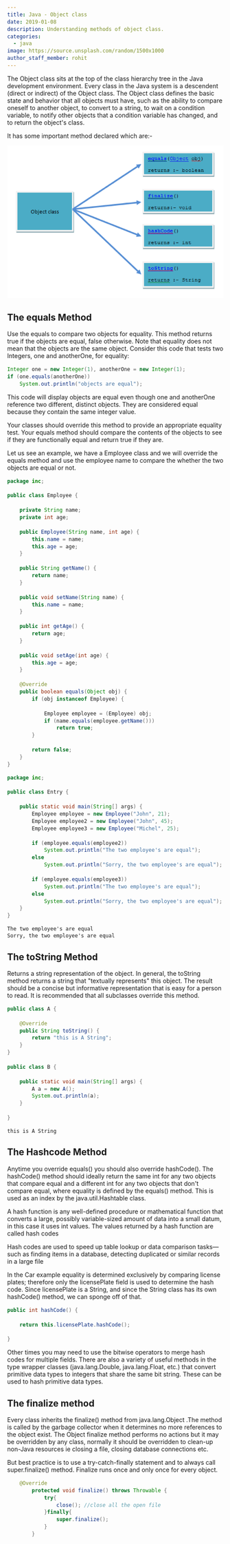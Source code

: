 ```yaml
---
title: Java - Object class
date: 2019-01-08
description: Understanding methods of object class.
categories:
  - java
image: https://source.unsplash.com/random/1500x1000
author_staff_member: rohit
---
```


The Object class sits at the top of the class hierarchy tree in the Java development environment. Every class in the Java system is a descendent (direct or indirect) of the Object class. The Object class defines the basic state and behavior that all objects must have, such as the ability to compare oneself to another object, to convert to a string, to wait on a condition variable, to notify other objects that a condition variable has changed, and to return the object's class.

It has some important method declared which are:-

<img alt="this impl" src="/images/java/j-19.png" lazyload width="600px"/>

## The equals Method
Use the equals to compare two objects for equality. This method returns true if the objects are equal, false otherwise. Note that equality does not mean that the objects are the same object. Consider this code that tests two Integers, one and anotherOne, for equality: 

```java
Integer one = new Integer(1), anotherOne = new Integer(1);
if (one.equals(anotherOne))
    System.out.println("objects are equal");
``` 
This code will display objects are equal even though one and anotherOne reference two different, distinct objects. They are considered equal because they contain the same integer value. 

Your classes should override this method to provide an appropriate equality test. Your equals method should compare the contents of the objects to see if they are functionally equal and return true if they are. 

Let us see an example, we have a Employee class and we will override the equals method and use the employee name to compare the whether the two objects are equal or not.

```java
package inc;

public class Employee {

	private String name;
	private int age;

	public Employee(String name, int age) {
		this.name = name;
		this.age = age;
	}

	public String getName() {
		return name;
	}

	public void setName(String name) {
		this.name = name;
	}

	public int getAge() {
		return age;
	}

	public void setAge(int age) {
		this.age = age;
	}

	@Override
	public boolean equals(Object obj) {
		if (obj instanceof Employee) {

			Employee employee = (Employee) obj;
			if (name.equals(employee.getName()))
				return true;
		}

		return false;
	}
}
```

```java
package inc;

public class Entry {

	public static void main(String[] args) {
		Employee employee = new Employee("John", 21);
		Employee employee2 = new Employee("John", 45);
		Employee employee3 = new Employee("Michel", 25);
		
		if (employee.equals(employee2))
			System.out.println("The two employee's are equal");
		else
			System.out.println("Sorry, the two employee's are equal");
		
		if (employee.equals(employee3))
			System.out.println("The two employee's are equal");
		else
			System.out.println("Sorry, the two employee's are equal");
	}
}
```

```text
The two employee's are equal
Sorry, the two employee's are equal
```

## The toString Method
Returns a string representation of the object. In general, the toString method returns a string that "textually represents" this object. The result should be a concise but informative representation that is easy for a person to read. It is recommended that all subclasses override this method.

```java
public class A {

	@Override
	public String toString() {
		return "this is A String";
	}
}

public class B {

	public static void main(String[] args) {
		A a = new A();
		System.out.println(a);
	}

}
```

```text
this is A String
```

## The Hashcode Method

Anytime you override equals() you should also override hashCode(). The hashCode() method should ideally return the same int for any two objects that compare equal and a different int for any two objects that don't compare equal, where equality is defined by the equals() method. This is used as an index by the java.util.Hashtable class.

A hash function is any well-defined procedure or mathematical function that converts a large, possibly variable-sized amount of data into a small datum, in this case it uses int values. The values returned by a hash function are called hash codes

Hash codes are used to speed up table lookup or data comparison tasks—such as finding items in a database, detecting duplicated or similar records in a large file

In the Car example equality is determined exclusively by comparing license plates; therefore only the licensePlate field is used to determine the hash code. Since licensePlate is a String, and since the String class has its own hashCode() method, we can sponge off of that.

```java
public int hashCode() {
	  
    return this.licensePlate.hashCode();
    
}
```

Other times you may need to use the bitwise operators to merge hash codes for multiple fields. There are also a variety of useful methods in the type wrapper classes (java.lang.Double, java.lang.Float, etc.) that convert primitive data types to integers that share the same bit string. These can be used to hash primitive data types.

## The finalize method

Every class inherits the finalize() method from java.lang.Object .The method is called by the garbage collector when it determines no more references to the object exist. The Object finalize method performs no actions but it may be overridden by any class, normally it should be overridden to clean-up non-Java resources ie closing a file, closing database connections etc.

But best practice is to use a try-catch-finally statement and to always call super.finalize() method. Finalize runs once and only once for every object.

```java
    @Override
    	protected void finalize() throws Throwable {
    		try{
    			close(); //close all the open file
    		}finally{
    			super.finalize();
    		}	
    	} 
```




